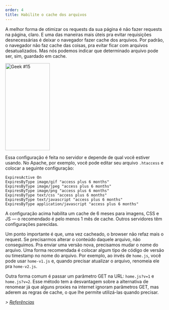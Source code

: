 ```yaml
---
order: 4
title: Habilite o cache dos arquivos
---
```


A melhor forma de otimizar os requests da sua página é não fazer requests na página, claro. E uma das maneiras mais úteis pra evitar requisições desnecessárias é deixar o navegador fazer cache dos arquivos. Por padrão, o navegador não faz cache das coisas, pra evitar ficar com arquivos desatualizados. Mas nós podemos indicar que determinado arquivo pode ser, sim, guardado em cache.

<div class="img-right">
  <img id="geek-15" class="icos-geek" src="http://browserdiet.com/img/15.png" alt="Geek #15" width="141" height="275" />
</div>

Essa configuração é feita no servidor e depende de qual você estiver usando. No Apache, por exemplo, você pode editar seu arquivo `.htaccess` e colocar a seguinte configuração:

```
ExpiresActive On
ExpiresByType image/gif "access plus 6 months"
ExpiresByType image/jpeg "access plus 6 months"
ExpiresByType image/png "access plus 6 months"
ExpiresByType text/css "access plus 6 months"
ExpiresByType text/javascript "access plus 6 months"
ExpiresByType application/javascript "access plus 6 months"
```

A configuração acima habilita um cache de 6 meses para imagens, CSS e JS — o recomendado é pelo menos 1 mês de cache. Outros servidores têm configurações parecidas.

Um ponto importante é que, uma vez cacheado, o browser não refaz mais o request. Se precisarmos alterar o conteúdo daquele arquivo, não conseguimos. Pra enviar uma versão nova, precisamos mudar o nome do arquivo. Uma forma recomendada é colocar algum tipo de código de versão ou timestamp no nome do arquivo. Por exemplo, ao invés de `home.js`, você pode usar `home-v1.js` e, quando precisar atualizar o arquivo, renomeia ele pra `home-v2.js`.

Outra forma comum é passar um parâmetro GET na URL: `home.js?v=1` e `home.js?v=2`. Esse método tem a desvantagem sobre a alternativa de renomear já que alguns proxies na internet ignoram parâmetros GET, mas aderem as regras de cache, o que lhe permite utilizá-las quando precisar.

*> [Referências](https://github.com/zenorocha/browser-diet/wiki/References#enable-smart-caching)*
